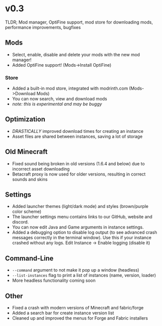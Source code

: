 # v0.3
TLDR; Mod manager, OptiFine support, mod store for downloading mods, performance improvements, bugfixes
## Mods
- Select, enable, disable and delete your mods with the new mod manager!
- Added OptiFine support! (Mods->Install OptiFine)
### Store
- Added a built-in mod store, integrated with modrinth.com (Mods->Download Mods)
- You can now search, view and download mods
- *note: this is experimental and may be buggy*
## Optimization
- *DRASTICALLY* improved download times for creating an instance
- Asset files are shared between instances, saving a lot of storage
## Old Minecraft
- Fixed sound being broken in old versions (1.6.4 and below) due to incorrect asset downloading
- Betacraft proxy is now used for older versions, resulting in correct sounds and skins
## Settings
- Added launcher themes (light/dark mode) and styles (brown/purple color scheme)
- The launcher settings menu contains links to our GitHub, website and discord.
- You can now edit Java and Game arguments in instance settings.
- Added a debugging option to disable log output (to see advanced crash messages correctly in the terminal window). Use this if your instance crashed without any logs. Edit Instance -> Enable logging (disable it)
## Command-Line
- `--command` argument to not make it pop up a window (headless)
- `--list-instances` flag to print a list of instances (name, version, loader)
- More headless functionality coming soon
## Other
- Fixed a crash with modern versions of Minecraft and fabric/forge
- Added a search bar for create instance version list
- Cleaned up and improved the menus for Forge and Fabric installers
